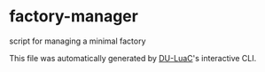 # factory-manager

script for managing a minimal factory

This file was automatically generated by [DU-LuaC](https://github.com/wolfe-labs/DU-LuaC)'s interactive CLI.
